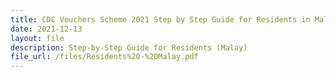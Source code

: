 ```yaml
---
title: CDC Vouchers Scheme 2021 Step by Step Guide for Residents in Malay
date: 2021-12-13
layout: file
description: Step-by-Step Guide for Residents (Malay)
file_url: /files/Residents%20-%20Malay.pdf
---
```



